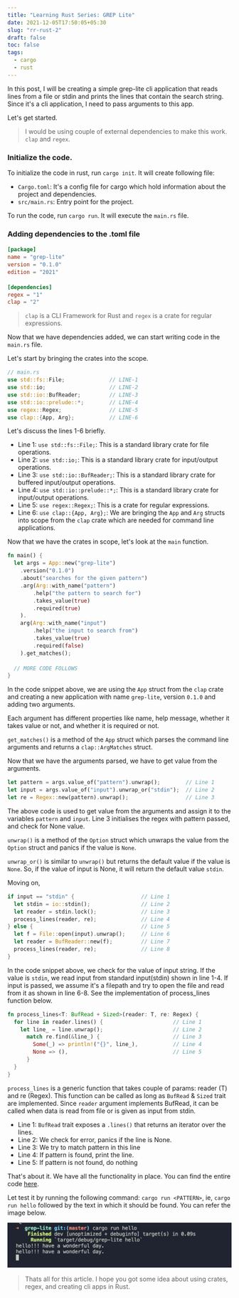 ```yaml
---
title: "Learning Rust Series: GREP Lite"
date: 2021-12-05T17:50:05+05:30
slug: "rr-rust-2"
draft: false
toc: false
tags:
  - cargo
  - rust
---
```


In this post, I will be creating a simple grep-lite cli application that reads lines from a file or stdin and prints the lines that contain the search string. Since it's a cli application, I need to pass arguments to this app.

Let's get started.
> I would be using couple of external dependencies to make this work. `clap` and `regex`.

### Initialize the code.
To initialize the code in rust, run `cargo init`. It will create following file:
- `Cargo.toml`: It's a config file for cargo which hold information about the project and dependencies.
- `src/main.rs`: Entry point for the project.

To run the code, run `cargo run`. It will execute the `main.rs` file.

### Adding dependencies to the .toml file
```toml
[package]
name = "grep-lite"
version = "0.1.0"
edition = "2021"

[dependencies]
regex = "1"
clap = "2" 
```
> `clap` is a CLI Framework for Rust and `regex` is a crate for regular expressions.

Now that we have dependencies added, we can start writing code in the `main.rs` file.

Let's start by bringing the crates into the scope.
```rust 
// main.rs
use std::fs::File;              // LINE-1
use std::io;                    // LINE-2
use std::io::BufReader;         // LINE-3
use std::io::prelude::*;        // LINE-4
use regex::Regex;               // LINE-5
use clap::{App, Arg};           // LINE-6
```
Let's discuss the lines 1-6 briefly.
- Line 1: `use std::fs::File;`: This is a standard library crate for file operations.
- Line 2: `use std::io;`: This is a standard library crate for input/output operations.
- Line 3: `use std::io::BufReader;`: This is a standard library crate for buffered input/output operations.
- Line 4: `use std::io::prelude::*;`: This is a standard library crate for input/output operations.
- Line 5: `use regex::Regex;`: This is a crate for regular expressions.
- Line 6: `use clap::{App, Arg};`: We are bringing the `App` and `Arg` structs into scope from the `clap` crate which are needed for command line applications.

Now that we have the crates in scope, let's look at the `main` function.
```rust
fn main() {
  let args = App::new("grep-lite")
    .version("0.1.0")
    .about("searches for the given pattern")
    .arg(Arg::with_name("pattern")
        .help("the pattern to search for")
        .takes_value(true)
        .required(true)
    ).
    arg(Arg::with_name("input")
        .help("the input to search from")
        .takes_value(true)
        .required(false)
    ).get_matches();

  // MORE CODE FOLLOWS
}
```

In the code snippet above, we are using the `App` struct from the `clap` crate and creating a new application with name `grep-lite`, version `0.1.0` and adding two arguments. 

Each argument has different properties like name, help message, whether it takes value or not, and whether it is required or not.

`get_matches()` is a method of the `App` struct which parses the command line arguments and returns a `clap::ArgMatches` struct.

Now that we have the arguments parsed, we have to get value from the arguments.
```rust
let pattern = args.value_of("pattern").unwrap();        // Line 1
let input = args.value_of("input").unwrap_or("stdin");  // Line 2
let re = Regex::new(pattern).unwrap();                  // Line 3
```

The above code is used to get value from the arguments and assign it to the variables `pattern` and `input`. Line 3 initialises the regex with pattern passed, and check for None value.

`unwrap()` is a method of the `Option` struct which unwraps the value from the `Option` struct and panics if the value is `None`.

`unwrap_or()` is similar to `unwrap()` but returns the default value if the value is `None`. So, if the value of input is None, it will return the default value `stdin`.

Moving on,

```rust
if input == "stdin" {                     // Line 1
  let stdin = io::stdin();                // Line 2
  let reader = stdin.lock();              // Line 3
  process_lines(reader, re);              // Line 4
} else {                                  // Line 5
  let f = File::open(input).unwrap();     // Line 6
  let reader = BufReader::new(f);         // Line 7
  process_lines(reader, re);              // Line 8
}
```

In the code snippet above, we check for the value of input string. If the value is `stdin`, we read input from standard input(stdin) shown in line 1-4. If input is passed, we assume it's a filepath and try to open the file and read from it as shown in line 6-8. See the implementation of process_lines function below.

```rust
fn process_lines<T: BufRead + Sized>(reader: T, re: Regex) {
  for line in reader.lines() {                      // Line 1
    let line_ = line.unwrap();                      // Line 2
      match re.find(&line_) {                       // Line 3
        Some(_) => println!("{}", line_),           // Line 4
        None => (),                                 // Line 5
      }
  }
}
```

`process_lines` is a generic function that takes couple of params: reader (T) and re (Regex). This function can be called as long as `BufRead` & `Sized` trait are implemented. Since `reader` argument implements BufRead, it can be called when data is read from file or is given as input from stdin. 

- Line 1: `BufRead` trait exposes a `.lines()` that returns an iterator over the lines.
- Line 2: We check for error, panics if the line is None.
- Line 3: We try to match pattern in this line
- Line 4: If pattern is found, print the line.
- Line 5: If pattern is not found, do nothing

That's about it. We have all the functionality in place. You can find the entire code [here](https://github.com/goakshit/samwise/blob/master/grep-lite/src/main.rs).

Let test it by running the following command:
`cargo run <PATTERN>`, ie, `cargo run hello` followed by the text in which it should be found. You can refer the image below.

![](/img/13a-rust-lite-exec.png)

>Thats all for this article. I hope you got some idea about using crates, regex, and creating cli apps  in Rust. 